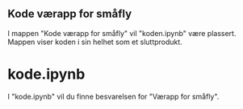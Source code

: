## Kode værapp for småfly
I mappen "Kode værapp for småfly" vil "koden.ipynb" være plassert. Mappen viser koden i sin helhet som et sluttprodukt.

# kode.ipynb
I "kode.ipynb" vil du finne besvarelsen for "Værapp for småfly".